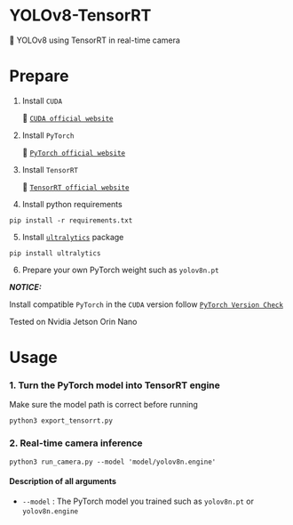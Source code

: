 # YOLOv8-TensorRT
👀 YOLOv8 using TensorRT in real-time camera


# Prepare
1. Install `CUDA`

    🚀 [`CUDA official website`](https://docs.nvidia.com/cuda/cuda-installation-guide-linux/index.html#download-the-nvidia-cuda-toolkit)

2. Install `PyTorch`

    🚀 [`PyTorch official website`](https://pytorch.org/get-started/locally/)

3. Install `TensorRT`

    🚀 [`TensorRT official website`](https://developer.nvidia.com/nvidia-tensorrt-8x-download)

4. Install python requirements
 ``` shell
 pip install -r requirements.txt
 ```

5. Install [`ultralytics`](https://github.com/ultralytics/ultralytics) package
 ``` shell
 pip install ultralytics
 ```

6. Prepare your own PyTorch weight such as `yolov8n.pt`


***NOTICE:***

Install compatible `PyTorch` in the `CUDA` version follow [`PyTorch Version Check`](https://pytorch.org/get-started/previous-versions/)

Tested on Nvidia Jetson Orin Nano


# Usage
### 1. Turn the PyTorch model into TensorRT engine

Make sure the model path is correct before running

 ``` shell
 python3 export_tensorrt.py
 ```

### 2. Real-time camera inference

``` shell
python3 run_camera.py --model 'model/yolov8n.engine'
```

#### Description of all arguments

- `--model` : The PyTorch model you trained such as `yolov8n.pt` or `yolov8n.engine`
